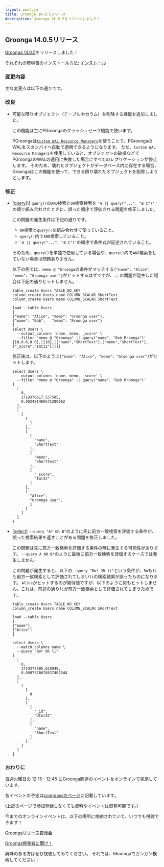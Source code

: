 ```yaml
---
layout: post.ja
title: Groonga 14.0.5リリース
description: Groonga 14.0.5をリリースしました！
---
```


## Groonga 14.0.5リリース

[Groonga 14.0.5](/ja/docs/news/14.html#release-14-0-5)をリリースしました！

それぞれの環境毎のインストール方法: [インストール](/ja/docs/install.html)

### 変更内容

主な変更点は以下の通りです。

### 改良

* 可能な限りオブジェクト（テーブルやカラム）を削除する機能を追加しました。

  この機能は主にPGroongaのクラッシュセーフ機能で使います。

  PGroongaは[`Custom WAL Resource Managers`](https://www.postgresql.jp/document/16/html/custom-rmgr.html)を使うことで、PGroongaのWALをスタンバイへ自動で適用できるようになります。
  ただ、`Custom WAL Resource Managers`を使用していると、オブジェクトの破損などでPGroongaのWALの適用に失敗した場合にすべてのレプリケーションが停止します。
  そのため、壊れたオブジェクトがデータベース内に存在する場合、Groongaはこの機能を使って、できる限り壊れたオブジェクトを削除しようとします。

### 修正

* [[query()](/ja/docs/reference/functions/query.html)] `query()`の`AND`検索と`OR`検索検索を `'A || query("...", "B C")'` の順で組み合わせたときに、誤った順序で評価される問題を修正しました。

  この問題の発生条件は下記の通りです。

    * `OR`検索と`query()`を組み合わせて使っていること。
    * `query()`内で`AND`検索していること。
    * `'A || query("...", "B C")'`の順序で条件式が記述されていること。

  そのため、`query()`を単独で使用している場合や、`query()`内で`AND`検索をしていない場合は問題ありません。

  以下の例では、`memo @ "Groonga`の条件がマッチする`{"name": "Alice", "memo": "Groonga user"}`がヒットするはずですが、
  この問題が発生した場合は下記の通りヒットしません。

  ```
  table_create Users TABLE_NO_KEY
  column_create Users name COLUMN_SCALAR ShortText
  column_create Users memo COLUMN_SCALAR ShortText

  load --table Users
  [
  {"name": "Alice", "memo": "Groonga user"},
  {"name": "Bob",   "memo": "Rroonga user"}
  ]
  select Users \
    --output_columns 'name, memo, _score' \
    --filter 'memo @ "Groonga" || query("name", "Bob Rroonga")'
  [[0,0.0,0.0],[[[0],[["name","ShortText"],["memo","ShortText"],["_score","Int32"]]]]]
  ```

  修正後は、以下のように`{"name": "Alice", "memo": "Groonga user"}`がヒットします。

  ```
  select Users \
    --output_columns 'name, memo, _score' \
    --filter 'memo @ "Groonga" || query("name", "Bob Rroonga")'
  [
    [
      0,
      1719376617.537505,
      0.002481460571289062
    ],
    [
      [
        [
          1
        ],
        [
          [
            "name",
            "ShortText"
          ],
          [
            "memo",
            "ShortText"
          ],
          [
            "_score",
            "Int32"
          ]
        ],
        [
          "Alice",
          "Groonga user",
          1
        ]
      ]
    ]
  ]
  ```

* [[select](/ja/docs/reference/commands/select.html)] `--query "A* OR B"`のように先に前方一致検索を評価する条件が、誤った検索結果を返すことがある問題を修正しました。

  この問題は先に前方一致検索を評価する条件の時に発生する可能性があります。
  `--query A OR B*`のように最後に前方一致検索を評価するケースでは発生しません。

  この問題が発生すると、以下の`--query "Bo* OR li"`という条件が、`Bo`も`li`も前方一致検索として評価されてしまい`li`の検索結果が誤ったものになります。
  `Alice`がヒットするのが期待値ですが、以下のように何もヒットしません。これは、前述の通り`li`が前方一致検索として評価されてしまうためです。

  ```
  table_create Users TABLE_NO_KEY
  column_create Users name COLUMN_SCALAR ShortText

  load --table Users
  [
  ["name"],
  ["Alice"]
  ]

  select Users \
    --match_columns name \
    --query "Bo* OR li"
  [
    [
      0,
      1719377505.628048,
      0.0007376670837402344
    ],
    [
      [
        [
          0
        ],
        [
          [
            "_id",
            "UInt32"
          ],
          [
            "name",
            "ShortText"
          ]
        ]
      ]
    ]
  ]
  ```

### おわりに

毎週火曜日の 12:15 - 12:45 にGroonga関連のイベントをオンラインで実施しています。

各イベントの予定は[connpassのページ](https://groonga.connpass.com/event/)に記載しています。

(上記のページで参加登録しなくても資料やイベントは閲覧可能です。)

今までのオンラインイベントは、以下の場所に格納されていて、いつでも視聴できます！

[Groongaリリース自慢会](https://www.youtube.com/playlist?list=PLLwHraQ4jf7PnA3GjI9v90DZq8ikLk0iN)

[Groonga開発者に聞け！](https://www.youtube.com/playlist?list=PLLwHraQ4jf7PBol9aq5BoaM2Hnk6aCKs2)

興味のある方はぜひ視聴してみてください。
それでは、Mroongaでガンガン検索してください！
